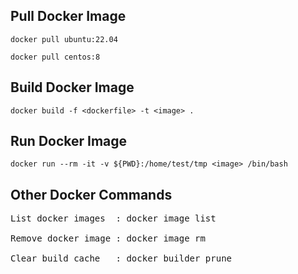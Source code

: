 Pull Docker Image
---
`docker pull ubuntu:22.04`

`docker pull centos:8`

Build Docker Image
---
`docker build -f <dockerfile> -t <image> .`

Run Docker Image
---
`docker run --rm -it -v ${PWD}:/home/test/tmp <image> /bin/bash`

Other Docker Commands
---
<pre>
List docker images  : docker image list

Remove docker image : docker image rm <image>

Clear build cache   : docker builder prune
</pre>